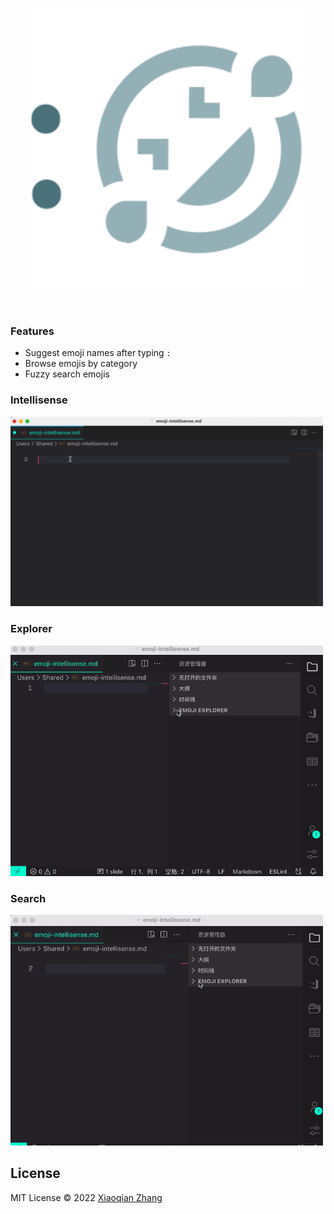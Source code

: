 <p align="center">
<img src="https://github.com/YOYZHANG/vs-emoji-intellisense/blob/master/resource/logo.png?raw=true" alt="logo" width='450'/>
</p>

<br>

### Features
- Suggest emoji names after typing `:`
- Browse emojis by category
- Fuzzy search emojis

### Intellisense
<img src="https://github.com/YOYZHANG/vs-emoji-intellisense/blob/master/resource/compilation.gif?raw=true" alt="intellisense" width='500'/>

### Explorer
<img src="https://github.com/YOYZHANG/vs-emoji-intellisense/blob/master/resource/explore.gif?raw=true" alt="logo" width='500'/>

### Search
<img src="https://github.com/YOYZHANG/vs-emoji-intellisense/blob/master/resource/search.gif?raw=true" alt="logo" width='500'/>



## License

MIT License © 2022 [Xiaoqian Zhang](https://github.com/YOYZHANG)
